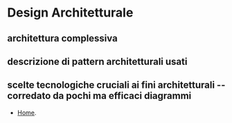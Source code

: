 # Design Architetturale
## architettura complessiva
## descrizione di pattern architetturali usati
## scelte tecnologiche cruciali ai fini architetturali -- corredato da pochi ma efficaci diagrammi


* [Home](./index.md).
